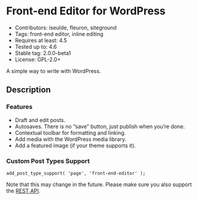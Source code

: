 # Front-end Editor for WordPress

* Contributors:      iseulde, fleuron, siteground
* Tags:              front-end editor, inline editing
* Requires at least: 4.5
* Tested up to:      4.6
* Stable tag:        2.0.0-beta1
* License:           GPL-2.0+

A simple way to write with WordPress.

## Description

### Features

* Draft and edit posts.
* Autosaves. There is no “save” button, just publish when you’re done.
* Contextual toolbar for formatting and linking.
* Add media with the WordPress media library.
* Add a featured image (if your theme supports it).

### Custom Post Types Support

    add_post_type_support( 'page', 'front-end-editor' );

Note that this may change in the future. Please make sure you also support the [REST API](http://v2.wp-api.org/extending/custom-content-types/).
